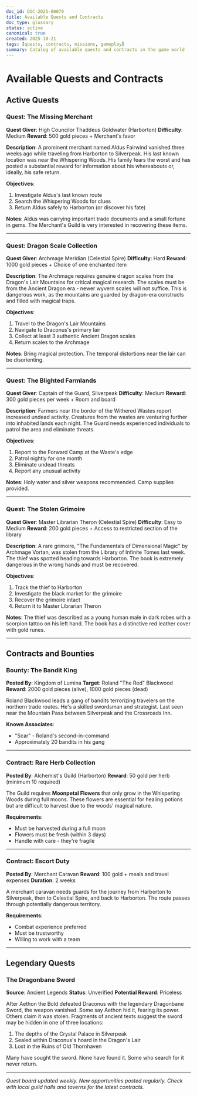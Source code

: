 ```yaml
---
doc_id: DOC-2025-00079
title: Available Quests and Contracts
doc_type: glossary
status: active
canonical: true
created: 2025-10-21
tags: [quests, contracts, missions, gameplay]
summary: Catalog of available quests and contracts in the game world
---
```


# Available Quests and Contracts

## Active Quests

### Quest: The Missing Merchant

**Quest Giver**: High Councilor Thaddeus Goldwater (Harborton)
**Difficulty**: Medium
**Reward**: 500 gold pieces + Merchant's favor

**Description**:
A prominent merchant named Aldus Fairwind vanished three weeks ago while traveling from Harborton to Silverpeak. His last known location was near the Whispering Woods. His family fears the worst and has posted a substantial reward for information about his whereabouts or, ideally, his safe return.

**Objectives**:

1. Investigate Aldus's last known route
2. Search the Whispering Woods for clues
3. Return Aldus safely to Harborton (or discover his fate)

**Notes**: Aldus was carrying important trade documents and a small fortune in gems. The Merchant's Guild is very interested in recovering these items.

---

### Quest: Dragon Scale Collection

**Quest Giver**: Archmage Meridian (Celestial Spire)
**Difficulty**: Hard
**Reward**: 1000 gold pieces + Choice of one enchanted item

**Description**:
The Archmage requires genuine dragon scales from the Dragon's Lair Mountains for critical magical research. The scales must be from the Ancient Dragon era - newer wyvern scales will not suffice. This is dangerous work, as the mountains are guarded by dragon-era constructs and filled with magical traps.

**Objectives**:

1. Travel to the Dragon's Lair Mountains
2. Navigate to Draconus's primary lair
3. Collect at least 3 authentic Ancient Dragon scales
4. Return scales to the Archmage

**Notes**: Bring magical protection. The temporal distortions near the lair can be disorienting.

---

### Quest: The Blighted Farmlands

**Quest Giver**: Captain of the Guard, Silverpeak
**Difficulty**: Medium
**Reward**: 300 gold pieces per week + Room and board

**Description**:
Farmers near the border of the Withered Wastes report increased undead activity. Creatures from the wastes are venturing further into inhabited lands each night. The Guard needs experienced individuals to patrol the area and eliminate threats.

**Objectives**:

1. Report to the Forward Camp at the Waste's edge
2. Patrol nightly for one month
3. Eliminate undead threats
4. Report any unusual activity

**Notes**: Holy water and silver weapons recommended. Camp supplies provided.

---

### Quest: The Stolen Grimoire

**Quest Giver**: Master Librarian Theron (Celestial Spire)
**Difficulty**: Easy to Medium
**Reward**: 200 gold pieces + Access to restricted section of the library

**Description**:
A rare grimoire, "The Fundamentals of Dimensional Magic" by Archmage Vortan, was stolen from the Library of Infinite Tomes last week. The thief was spotted heading towards Harborton. The book is extremely dangerous in the wrong hands and must be recovered.

**Objectives**:

1. Track the thief to Harborton
2. Investigate the black market for the grimoire
3. Recover the grimoire intact
4. Return it to Master Librarian Theron

**Notes**: The thief was described as a young human male in dark robes with a scorpion tattoo on his left hand. The book has a distinctive red leather cover with gold runes.

---

## Contracts and Bounties

### Bounty: The Bandit King

**Posted By**: Kingdom of Lumina
**Target**: Roland "The Red" Blackwood
**Reward**: 2000 gold pieces (alive), 1000 gold pieces (dead)

Roland Blackwood leads a gang of bandits terrorizing travelers on the northern trade routes. He's a skilled swordsman and strategist. Last seen near the Mountain Pass between Silverpeak and the Crossroads Inn.

**Known Associates**:

- "Scar" - Roland's second-in-command
- Approximately 20 bandits in his gang

---

### Contract: Rare Herb Collection

**Posted By**: Alchemist's Guild (Harborton)
**Reward**: 50 gold per herb (minimum 10 required)

The Guild requires **Moonpetal Flowers** that only grow in the Whispering Woods during full moons. These flowers are essential for healing potions but are difficult to harvest due to the woods' magical nature.

**Requirements**:

- Must be harvested during a full moon
- Flowers must be fresh (within 3 days)
- Handle with care - they're fragile

---

### Contract: Escort Duty

**Posted By**: Merchant Caravan
**Reward**: 100 gold + meals and travel expenses
**Duration**: 2 weeks

A merchant caravan needs guards for the journey from Harborton to Silverpeak, then to Celestial Spire, and back to Harborton. The route passes through potentially dangerous territory.

**Requirements**:

- Combat experience preferred
- Must be trustworthy
- Willing to work with a team

---

## Legendary Quests

### The Dragonbane Sword

**Source**: Ancient Legends
**Status**: Unverified
**Potential Reward**: Priceless

After Aethon the Bold defeated Draconus with the legendary Dragonbane Sword, the weapon vanished. Some say Aethon hid it, fearing its power. Others claim it was stolen. Fragments of ancient texts suggest the sword may be hidden in one of three locations:

1. The depths of the Crystal Palace in Silverpeak
2. Sealed within Draconus's hoard in the Dragon's Lair
3. Lost in the Ruins of Old Thornhaven

Many have sought the sword. None have found it. Some who search for it never return.

---

*Quest board updated weekly. New opportunities posted regularly. Check with local guild halls and taverns for the latest contracts.*
